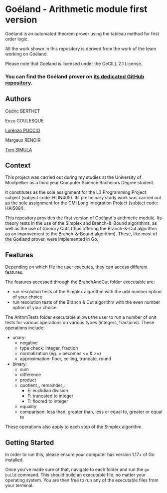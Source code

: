 # Goéland - Arithmetic module first version

Goéland is an automated theorem prover using the tableau method for first order logic.

All the work shown in this repository is derived from the work of the team working on Goéland.

Please note that Goéland is licensed under the CeCILL 2.1 License.

### You can find the Goéland prover on [its dedicated GitHub repository](https://github.com/GoelandProver/Goeland).

## Authors

Cédric BERTHET

Enzo GOULESQUE

[Lorenzo PUCCIO](https://github.com/StOil-L)

Margaux RENOIR

[Tom SIMULA](https://www.linkedin.com/in/tom-simula-5039b8193/)

## Context

This project was carried out during my studies at the University of Montpellier as a third year Computer Science Bachelors Degree student.

It constitutes as the sole assignment for the L3 Programming Project subject (subject code: HLIN405). Its preliminary study work was carried out as the sole assignment for the CMI Long Integration Project (subject code: HAI508I).

This repository provides the first version of Goéland's arithmetic module. Its theory rests in the use of the Simplex and Branch-&-Bound algorithms, as well as the use of Gomory Cuts (thus offering the Branch-&-Cut algorithm as an improvement to the Branch-&-Bound algorithm). These, like most of the Goéland prover, were implemented in Go.

## Features

Depending on which file the user executes, they can access different features.

The features accessed through the BranchAndCut folder executable are:
- run resolution tests of the Simplex algorithm with the odd number option of your choice
- run resolution tests of the Branch & Cut algorithm with the even number option of your choice

The ArithmTests folder executable allows the user to run a number of unit tests for various operations on various types (integers, fractions). These operations include:
- unary:
  - negative
  - type check: integer, fraction
  - normalization (eg. = becomes <= & >=)
  - approximation: floor, ceiling, truncate, round
- binary:
  - sum
  - difference
  - product
  - quotient_, remainder_:
    - E: euclidian division
    - T: truncated to integer
    - T: floored to integer
  - equality
  - comparison: less than, greater than, less or equal to, greater or equal to

These operations also apply to each step of the Simplex algorithm.

## Getting Started

In order to run this, please ensure your computer has version 1.17+ of Go installed.

Once you've made sure of that, navigate to each folder and run the `go build` command. This should build an executable file, no matter your operating system. You are then free to run any of the executable files from your terminal.
